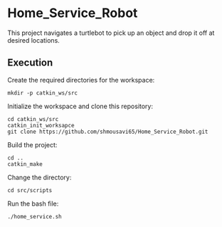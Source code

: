 # Home_Service_Robot

This project navigates a turtlebot to pick up an object and drop it off at desired locations.

## Execution
Create the required directories for the workspace:
```
mkdir -p catkin_ws/src
```
Initialize the workspace and clone this repository:
```
cd catkin_ws/src
catkin_init_worksapce
git clone https://github.com/shmousavi65/Home_Service_Robot.git
```
Build the project:
```
cd ..
catkin_make
```
Change the directory:
```
cd src/scripts
```
Run the bash file:
```
./home_service.sh
```
